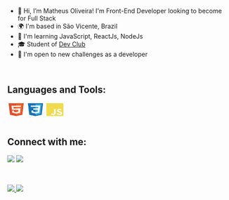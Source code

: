 <ul>
  <li>👋  Hi, I’m Matheus Oliveira! I'm Front-End Developer looking to become for Full Stack</li>
  <li>🌍  I'm based in São Vicente, Brazil</li>
  <li>🧠  I'm learning JavaScript, ReactJs, NodeJs</li>
  <li>🎓  Student of <a href="https://rodolfomori.com.br/devclub/">Dev Club</a></li>
  <li>💪  I'm open to new challenges as a developer</li>
  
    
</ul>
</div>
<div style="display: inline_block"><br>
<div> 
    <h2>Languages and Tools:</h2>
<img align="center" alt="Logo-HTML" height="30" width="40" src="https://raw.githubusercontent.com/devicons/devicon/master/icons/html5/html5-original.svg">
<img align="center" alt="Logo-CSS" height="30" width="40" src="https://raw.githubusercontent.com/devicons/devicon/master/icons/css3/css3-original.svg">
<img align="center" alt="Logo-Js" height="30" width="40" src="https://raw.githubusercontent.com/devicons/devicon/master/icons/javascript/javascript-plain.svg">
</div>

</div>
<div style="display: inline_block"><br>
<div> 
    <h2>Connect with me:</h2>
     
  <a href = "mailto:matheus.98562020@gmail.com"><img src="https://img.shields.io/badge/-Gmail-%23333?style=for-the-badge&logo=gmail&logoColor=white" target="_blank"></a>
<a href="https://www.linkedin.com/in/matheus-juvenal-379768237" target="_blank"><img src="https://img.shields.io/badge/-LinkedIn-%230077B5?style=for-the-badge&logo=linkedin&logoColor=white" target="_blank"></a>
</div>
  </div>
    <div style="display: inline_block"><br>
<div style="display: inline_block"><br>
  <a href="https://github.com/mathjuve">
  <img height="140px" src="https://github-readme-stats.vercel.app/api?username=mathjuve&show_icons=true&theme=dark&include_all_commits=true&count_private=true"/>
  <img height="140px" src="https://github-readme-stats.vercel.app/api/top-langs/?username=mathjuve&layout=compact&langs_count=7&theme=dark"/>
</div>
<div style="display: inline_block"><br>
</div>  

